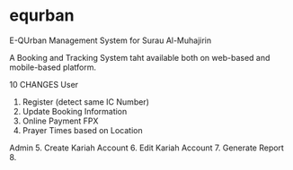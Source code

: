 # equrban
E-QUrban Management System for Surau Al-Muhajirin

A Booking and Tracking System taht available both on web-based and mobile-based platform.




10 CHANGES
User
1. Register (detect same IC Number)
2.  Update Booking Information
3. Online Payment FPX
4. Prayer Times based on Location

Admin
5. Create Kariah Account
6. Edit Kariah Account
7. Generate Report
8. 
